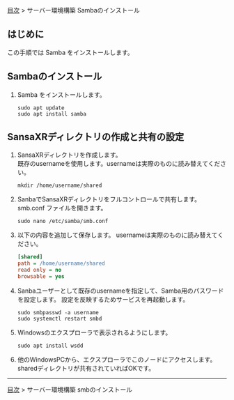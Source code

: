 [目次](../目次.md) > サーバー環境構築 Sambaのインストール

## はじめに
この手順では Samba をインストールします。  

## Sambaのインストール
1. Samba をインストールします。
   ```shell
   sudo apt update
   sudo apt install samba
   ```

## SansaXRディレクトリの作成と共有の設定
1. SansaXRディレクトリを作成します。  
   既存のusernameを使用します。usernameは実際のものに読み替えてください。
   ```shell
   mkdir /home/username/shared
   ```
1. SanbaでSansaXRディレクトリをフルコントロールで共有します。  
   smb.conf ファイルを開きます。
   ```shell
   sudo nano /etc/samba/smb.conf
   ```
1. 以下の内容を追加して保存します。
   usernameは実際のものに読み替えてください。
   ```ini
   [shared]
   path = /home/username/shared
   read only = no
   browsable = yes
   ```
1. Sanbaユーザーとして既存のusernameを指定して、Samba用のパスワードを設定します。
   設定を反映するためサービスを再起動します。
   ```shell
   sudo smbpasswd -a username
   sudo systemctl restart smbd
   ```
1. Windowsのエクスプローラで表示されるようにします。
   ```shell
   sudo apt install wsdd
   ```
1. 他のWindowsPCから、エクスプローラでこのノードにアクセスします。  
   sharedディレクトリが共有されていればOKです。

***
[目次](../目次.md) > サーバー環境構築 smbのインストール
